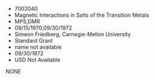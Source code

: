 * 7002040
* Magnetic Interactions in Salts of the Transition Metals
* MPS,DMR
* 09/15/1970,09/30/1972
* Simeon Friedberg, Carnegie-Mellon University
* Standard Grant
*   name not available
* 09/30/1972
* USD Not Available

NONE